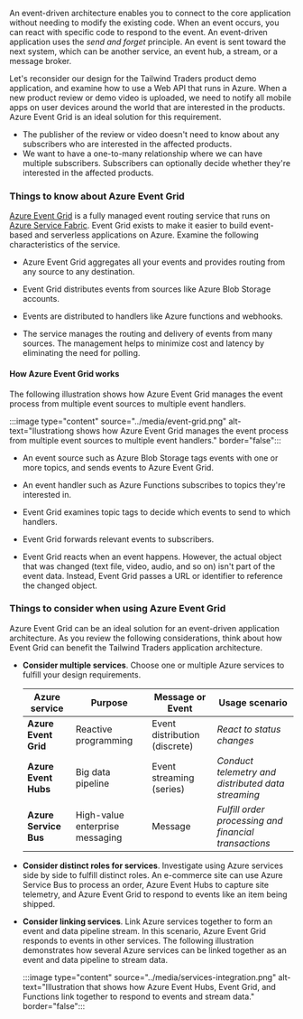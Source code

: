 An event-driven architecture enables you to connect to the core application without needing to modify the existing code. When an event occurs, you can react with specific code to respond to the event. An event-driven application uses the _send and forget_ principle. An event is sent toward the next system, which can be another service, an event hub, a stream, or a message broker.

Let's reconsider our design for the Tailwind Traders product demo application, and examine how to use a Web API that runs in Azure. When a new product review or demo video is uploaded, we need to notify all mobile apps on user devices around the world that are interested in the products. Azure Event Grid is an ideal solution for this requirement.
- The publisher of the review or video doesn't need to know about any subscribers who are interested in the affected products. 
- We want to have a one-to-many relationship where we can have multiple subscribers. Subscribers can optionally decide whether they're interested in the affected products.

### Things to know about Azure Event Grid

[Azure Event Grid](/azure/event-grid/overview) is a fully managed event routing service that runs on [Azure Service Fabric](/azure/service-fabric/service-fabric-overview). Event Grid exists to make it easier to build event-based and serverless applications on Azure. Examine the following characteristics of the service.

- Azure Event Grid aggregates all your events and provides routing from any source to any destination. 

- Event Grid distributes events from sources like Azure Blob Storage accounts.

- Events are distributed to handlers like Azure functions and webhooks. 

- The service manages the routing and delivery of events from many sources. The management helps to minimize cost and latency by eliminating the need for polling. 

#### How Azure Event Grid works

The following illustration shows how Azure Event Grid manages the event process from multiple event sources to multiple event handlers.

:::image type="content" source="../media/event-grid.png" alt-text="Ilustrationg shows how Azure Event Grid manages the event process from multiple event sources to multiple event handlers." border="false":::

- An event source such as Azure Blob Storage tags events with one or more topics, and sends events to Azure Event Grid.

- An event handler such as Azure Functions subscribes to topics they're interested in.

- Event Grid examines topic tags to decide which events to send to which handlers.

- Event Grid forwards relevant events to subscribers.

- Event Grid reacts when an event happens. However, the actual object that was changed (text file, video, audio, and so on) isn't part of the event data. Instead, Event Grid passes a URL or identifier to reference the changed object.

### Things to consider when using Azure Event Grid

Azure Event Grid can be an ideal solution for an event-driven application architecture. As you review the following considerations, think about how Event Grid can benefit the Tailwind Traders application architecture.

- **Consider multiple services**. Choose one or multiple Azure services to fulfill your design requirements.

   | Azure service | Purpose | Message or Event | Usage scenario |
   | --- | --- | --- | --- |
   | **Azure Event Grid**| Reactive programming | Event distribution (discrete)| _React to status changes_ |
   | **Azure Event Hubs**| Big data pipeline | Event streaming (series) | _Conduct telemetry and distributed data streaming_ |
   | **Azure Service Bus**| High-value enterprise messaging | Message | _Fulfill order processing and financial transactions_ |

- **Consider distinct roles for services**. Investigate using Azure services side by side to fulfill distinct roles. An e-commerce site can use Azure Service Bus to process an order, Azure Event Hubs to capture site telemetry, and Azure Event Grid to respond to events like an item being shipped.

- **Consider linking services**. Link Azure services together to form an event and data pipeline stream. In this scenario, Azure Event Grid responds to events in other services. The following illustration demonstrates how several Azure services can be linked together as an event and data pipeline to stream data.
   
   :::image type="content" source="../media/services-integration.png" alt-text="Illustration that shows how Azure Event Hubs, Event Grid, and Functions link together to respond to events and stream data." border="false":::